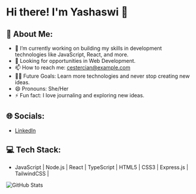 # Hi there! I'm Yashaswi 👋

## 💫 About Me:
- 🔭 I’m currently working on building my skills in development technologies like JavaScript, React, and more.
- 🤔 Looking for opportunities in Web Development.
- 📫 How to reach me: cestercian@example.com
- 💪🏼 Future Goals: Learn more technologies and never stop creating new ideas.
- 😄 Pronouns: She/Her
- ⚡ Fun fact: I love journaling and exploring new ideas.

## 🌐 Socials:
- [LinkedIn](https://www.linkedin.com/in/cestercian/)


## 💻 Tech Stack:
- JavaScript | Node.js | React | TypeScript | HTML5 | CSS3 | Express.js | TailwindCSS |

![GitHub Stats](https://github-readme-stats.vercel.app/api?username=cestercian&show_icons=true&theme=radical)
